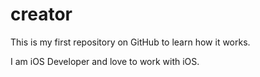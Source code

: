 # creator
This is my first repository on GitHub to learn how it works.

I am iOS Developer and love to work with iOS.
